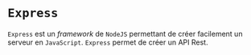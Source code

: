 # `Express`

`Express` est un *framework* de `NodeJS` permettant de créer facilement un serveur en `JavaScript`. `Express` permet de créer un API Rest.
